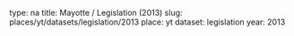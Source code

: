 type: na
title: Mayotte / Legislation (2013)
slug: places/yt/datasets/legislation/2013
place: yt
dataset: legislation
year: 2013
